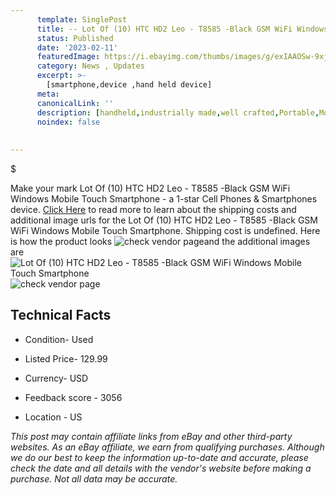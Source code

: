 ```yaml
---
      template: SinglePost
      title: -- Lot Of (10) HTC HD2 Leo - T8585 -Black GSM WiFi Windows Mobile Touch Smartphone
      status: Published
      date: '2023-02-11'
      featuredImage: https://i.ebayimg.com/thumbs/images/g/exIAAOSw-9xj5Qrb/s-l225.jpg
      category: News , Updates
      excerpt: >-
        [smartphone,device ,hand held device]
      meta:
      canonicalLink: ''
      description: [handheld,industrially made,well crafted,Portable,Mobile,Compact,Convenient,Lightweight,Maneuverable,Man-portable,Miniature,Carriable,Hand-held,Light,Holdable,Transportable,Mobile device,Pocket-sized,On-the-go,Wireless,Cordless,Compact size,Convenient size, smartphone,device ,hand held device]
      noindex: false
      
        
---
```

$

Make your mark Lot Of (10) HTC HD2 Leo - T8585 -Black GSM WiFi Windows Mobile Touch Smartphone - a 1-star Cell Phones & Smartphones device. [Click Here](https://www.ebay.com/itm/115701221725?hash=item1af054895d%3Ag%3AexIAAOSw-9xj5Qrb&mkevt=1&mkcid=1&mkrid=711-53200-19255-0&campid=%253CePNCampaignId%253E&customid=%253CreferenceId%253E&toolid=10049) to read more to learn about the shipping costs and additional image urls for the Lot Of (10) HTC HD2 Leo - T8585 -Black GSM WiFi Windows Mobile Touch Smartphone. Shipping cost is undefined. Here is how the product looks ![check vendor page](https://i.ebayimg.com/thumbs/images/g/exIAAOSw-9xj5Qrb/s-l225.jpg)and the additional images are![Lot Of (10) HTC HD2 Leo - T8585 -Black GSM WiFi Windows Mobile Touch Smartphone](https://i.ebayimg.com/images/g/exIAAOSw-9xj5Qrb/s-l1600.jpg)![check vendor page](https://origin-galleryplus.ebayimg.com/ws/web/115701221725_2_0_1/225x225.jpg,https://origin-galleryplus.ebayimg.com/ws/web/115701221725_3_0_1/225x225.jpg,https://origin-galleryplus.ebayimg.com/ws/web/115701221725_4_0_1/225x225.jpg,https://origin-galleryplus.ebayimg.com/ws/web/115701221725_5_0_1/225x225.jpg,https://origin-galleryplus.ebayimg.com/ws/web/115701221725_6_0_1/225x225.jpg)



 ## Technical Facts 



     
      

 - Condition- Used 


      

 - Listed Price- 129.99 


      

 - Currency- USD 


      

 - Feedback score - 3056 


      

 - Location - US 


      
      

 *_This post may contain affiliate links from eBay and other third-party websites. As an eBay affiliate, we earn from qualifying purchases. Although we do our best to keep the information up-to-date and accurate, please check the date and all details with the vendor's website before making a purchase. Not all data may be accurate._*






